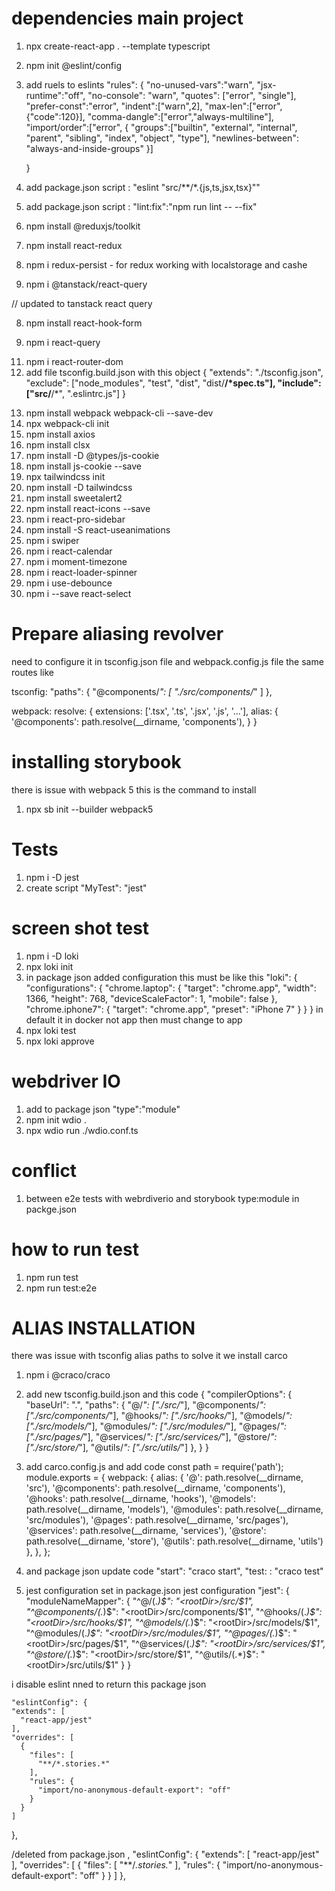 # dependencies main project
1. npx create-react-app . --template typescript
<!-- configure eslint -->
2. npm init @eslint/config
3. add ruels to eslints 
    "rules": {
        "no-unused-vars":"warn",
        "jsx-runtime":"off",
        "no-console": "warn",
        "quotes": ["error", "single"],
        "prefer-const":"error",
        "indent":["warn",2],
        "max-len":["error",{"code":120}],
        "comma-dangle":["error","always-multiline"],
        "import/order":["error", {
            "groups":["builtin", "external", "internal", "parent", "sibling", "index", "object", "type"],
            "newlines-between": "always-and-inside-groups"
        }]

    }
4. add package.json script : "eslint \"src/**/*.{js,ts,jsx,tsx}\""
5. add package.json script : "lint:fix":"npm run lint -- --fix"

6. npm install @reduxjs/toolkit
7. npm install react-redux
8. npm i redux-persist - for redux working with localstorage and cashe
8. npm i @tanstack/react-query
<!-- 7. npm i react-query --> // updated to tanstack react query
8. npm install react-hook-form
<!-- if using rtk query dont install -->
9. npm i react-query
<!-- if not using nextjs -->
11. npm i react-router-dom
12. add file tsconfig.build.json with this object 
{
  "extends": "./tsconfig.json",
  "exclude": ["node_modules", "test", "dist", "dist/**/*spec.ts"],
  "include": ["src/**/*", ".eslintrc.js"]
}
<!-- install webpack and sass -->
13. npm install webpack webpack-cli --save-dev
14. npx webpack-cli init
15. npm install axios 
15. npm install clsx
15. npm install -D @types/js-cookie
15. npm install js-cookie --save
16. npx tailwindcss init
15. npm install -D tailwindcss
16. npm install sweetalert2
17. npm install react-icons --save
18. npm i react-pro-sidebar
19. npm install -S react-useanimations
20. npm i swiper
21. npm i react-calendar
22. npm i moment-timezone
23. npm i react-loader-spinner
24. npm i use-debounce
25. npm i --save react-select
# Prepare aliasing revolver
need to configure it in tsconfig.json file and webpack.config.js file the same routes like

tsconfig:
    "paths": {
        "@components/*": [
            "./src/components/*"
        ]
    },

webpack: 
resolve: {
    extensions: ['.tsx', '.ts', '.jsx', '.js', '...'],
    alias: {
      '@components': path.resolve(__dirname, 'components'),
    }
  }
# installing storybook
there is issue with webpack 5 this is the command to install
1. npx sb init --builder webpack5

# Tests
1. npm i -D jest
2. create script "MyTest": "jest"

# screen shot test 
1. npm i -D loki
2. npx loki init
3. in package json added configuration this must be like this 
  "loki": {
    "configurations": {
      "chrome.laptop": {
        "target": "chrome.app",
        "width": 1366,
        "height": 768,
        "deviceScaleFactor": 1,
        "mobile": false
      },
      "chrome.iphone7": {
        "target": "chrome.app",
        "preset": "iPhone 7"
      }
    }
  }
  in default it in docker not app then must change to app
3. npx loki test
4. npx loki approve

# webdriver IO
1. add to package json "type":"module"
2. npm init wdio .
3. npx wdio run ./wdio.conf.ts


# conflict 
1. between e2e tests with webrdiverio and storybook type:module in packge.json 


# how to run test
1. npm run test
2. npm run test:e2e


# ALIAS INSTALLATION
there was issue with tsconfig alias paths to solve it we install carco
1. npm i @craco/craco
2. add new tsconfig.build.json and this code
{
    "compilerOptions": {
        "baseUrl": ".",
        "paths": {
            "@/*": ["./src/*"],
            "@components/*": ["./src/components/*"],
            "@hooks/*": ["./src/hooks/*"],
            "@models/*": ["./src/models/*"],
            "@modules/*": ["./src/modules/*"],
            "@pages/*": ["./src/pages/*"],
            "@services/*": ["./src/services/*"],
            "@store/*": ["./src/store/*"],
            "@utils/*": ["./src/utils/*"]
        },
    }
}

3. add carco.config.js and add code 
const path = require('path');
module.exports = {
  webpack: {
    alias: {
        '@': path.resolve(__dirname, 'src'),
        '@components': path.resolve(__dirname, 'components'),
        '@hooks': path.resolve(__dirname, 'hooks'),
        '@models': path.resolve(__dirname, 'models'),
        '@modules': path.resolve(__dirname, 'src/modules'),
        '@pages': path.resolve(__dirname, 'src/pages'),
        '@services': path.resolve(__dirname, 'services'),
        '@store': path.resolve(__dirname, 'store'),
        '@utils': path.resolve(__dirname, 'utils')
    },
  },
};
4. and package json update code 
"start": "craco start",
"test: : "craco test"

5. jest configuration
set in package.json jest configuration
  "jest": {
    "moduleNameMapper": {
      "^@/(.*)$": "<rootDir>/src/$1",
      "^@components/(.*)$": "<rootDir>/src/components/$1",
      "^@hooks/(.*)$": "<rootDir>/src/hooks/$1",
      "^@models/(.*)$": "<rootDir>/src/models/$1",
      "^@modules/(.*)$": "<rootDir>/src/modules/$1",
      "^@pages/(.*)$": "<rootDir>/src/pages/$1",
      "^@services/(.*)$": "<rootDir>/src/services/$1",
      "^@store/(.*)$": "<rootDir>/src/store/$1",
      "^@utils/(.*)$": "<rootDir>/src/utils/$1"
    }
  }


  i disable eslint nned to return this package json

    "eslintConfig": {
    "extends": [
      "react-app/jest"
    ],
    "overrides": [
      {
        "files": [
          "**/*.stories.*"
        ],
        "rules": {
          "import/no-anonymous-default-export": "off"
        }
      }
    ]
  },



  /deleted from package.json
  ,
  "eslintConfig": {
    "extends": [
      "react-app/jest"
    ],
    "overrides": [
      {
        "files": [
          "**/*.stories.*"
        ],
        "rules": {
          "import/no-anonymous-default-export": "off"
        }
      }
    ]
  },